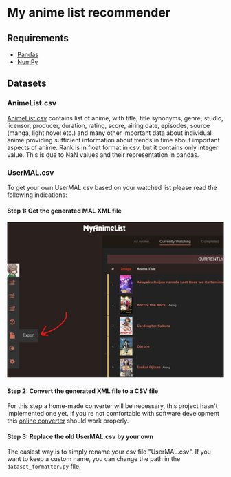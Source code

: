 # My anime list recommender
## Requirements
- [Pandas](https://pypi.org/project/pandas/)
- [NumPy](https://numpy.org)

## Datasets
### AnimeList.csv
[AnimeList.csv](https://www.kaggle.com/datasets/azathoth42/myanimelist?resource=download&select=AnimeList.csv) contains
list of anime, with title, title synonyms, genre, studio, licensor, producer, duration, rating, 
score, airing date, episodes, source (manga, light novel etc.) and many other important data about individual anime 
providing sufficient information about trends in time about important aspects of anime. Rank is in float format in csv, 
but it contains only integer value. This is due to NaN values and their representation in pandas.

### UserMAL.csv
To get your own UserMAL.csv based on your watched list please read the following indications:
#### Step 1: Get the generated MAL XML file
<img width="512" alt="image" src="ressources/img.png">

#### Step 2: Convert the generated XML file to a CSV file
For this step a home-made converter will be necessary, this project hasn't implemented one yet. If you're not
comfortable with software development this [online converter](https://www.convertcsv.com/xml-to-csv.htm) 
should work properly.

#### Step 3: Replace the old UserMAL.csv by your own
The easiest way is to simply rename your csv file "UserMAL.csv". If you want to keep a custom name, you can change the
path in the `dataset_formatter.py` file.
